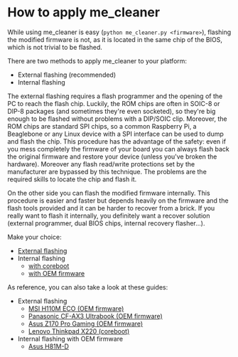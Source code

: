 # How to apply me_cleaner

While using me_cleaner is easy (`python me_cleaner.py <firmware>`), flashing the modified firmware is not, as it is located in the same chip of the BIOS, which is not trivial to be flashed.

There are two methods to apply me_cleaner to your platform:
 * External flashing (recommended)
 * Internal flashing

The external flashing requires a flash programmer and the opening of the PC to reach the flash chip. Luckily, the ROM chips are often in SOIC-8 or DIP-8 packages (and sometimes they're even socketed), so they're big enough to be flashed without problems with a DIP/SOIC clip. Moreover, the ROM chips are standard SPI chips, so a common Raspberry Pi, a Beaglebone or any Linux device with a SPI interface can be used to dump and flash the chip. This procedure has the advantage of the safety: even if you mess completely the firmware of your board you can always flash back the original firmware and restore your device (unless you've broken the hardware). Moreover any flash read/write protections set by the manufacturer are bypassed by this technique. The problems are the required skills to locate the chip and flash it.

On the other side you can flash the modified firmware internally. This procedure is easier and faster but depends heavily on the firmware and the flash tools provided and it can be harder to recover from a brick. If you really want to flash it internally, you definitely want a recover solution (external programmer, dual BIOS chips, internal recovery flasher...). 

Make your choice:
 * [External flashing](https://github.com/corna/me_cleaner/wiki/External-flashing)
 * Internal flashing
   * [with coreboot](https://github.com/corna/me_cleaner/wiki/Internal-flashing-with-coreboot)
   * [with OEM firmware](https://github.com/corna/me_cleaner/wiki/Internal-flashing-with-OEM-firmware)

As reference, you can also take a look at these guides:
 * External flashing
   * [MSI H110M ECO (OEM firmware)](https://github.com/corna/me_cleaner/wiki/me_cleaner-on-a-MSI-H110M-ECO)
   * [Panasonic CF-AX3 Ultrabook (OEM firmware)](https://wiki.gentoo.org/wiki/Sakaki%27s_EFI_Install_Guide/Disabling_the_Intel_Management_Engine)
   * [Asus Z170 Pro Gaming (OEM firmware)](https://github.com/corna/me_cleaner/issues/98)
   * [Lenovo Thinkpad X220 (coreboot)](https://hardenedlinux.github.io/firmware/2016/11/17/neutralize_ME_firmware_on_sandybridge_and_ivybridge.html)
 * Internal flashing with OEM firmware
   * [Asus H81M-D](https://github.com/corna/me_cleaner/issues/62)